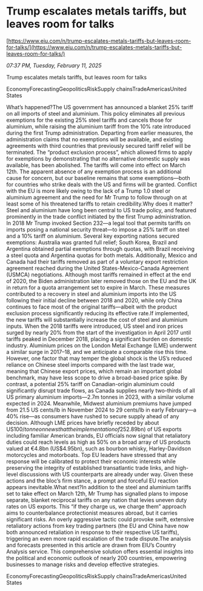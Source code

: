 # Trump escalates metals tariffs, but leaves room for talks

[https://www.eiu.com/n/trump-escalates-metals-tariffs-but-leaves-room-for-talks/](https://www.eiu.com/n/trump-escalates-metals-tariffs-but-leaves-room-for-talks/)

*07:37 PM, Tuesday, February 11, 2025*

Trump escalates metals tariffs, but leaves room for talks

EconomyForecastingGeopoliticsRiskSupply chainsTradeAmericasUnited States

What’s happened?The US government has announced a blanket 25% tariff on all imports of steel and aluminium. This policy eliminates all previous exemptions for the existing 25% steel tariffs and cancels those for aluminium, while raising the aluminium tariff from the 10% rate introduced during the first Trump administration. Departing from earlier measures, the administration claims that no exemptions will be available, and existing agreements with third countries that previously secured tariff relief will be terminated. The “product exclusion process”, which allowed firms to apply for exemptions by demonstrating that no alternative domestic supply was available, has been abolished. The tariffs will come into effect on March 12th. The apparent absence of any exemption process is an additional cause for concern, but our baseline remains that some exemptions—both for countries who strike deals with the US and firms will be granted. Conflict with the EU is more likely owing to the lack of a Trump 1.0 steel or aluminium agreement and the need for Mr Trump to follow through on at least some of his threatened tariffs to retain credibility.Why does it matter?Steel and aluminium have long been central to US trade policy, and featured prominently in the trade conflict initiated by the first Trump administration. In 2018 Mr Trump invoked Section 232—a legal tool that permits tariffs on imports posing a national security threat—to impose a 25% tariff on steel and a 10% tariff on aluminium. Several key exporting nations secured exemptions: Australia was granted full relief; South Korea, Brazil and Argentina obtained partial exemptions through quotas, with Brazil receiving a steel quota and Argentina quotas for both metals. Additionally, Mexico and Canada had their tariffs removed as part of a voluntary export restriction agreement reached during the United States-Mexico-Canada Agreement (USMCA) negotiations. Although most tariffs remained in effect at the end of 2020, the Biden administration later removed those on the EU and the UK in return for a quota arrangement set to expire in March. These measures contributed to a recovery in steel and aluminium imports into the US following their initial decline between 2018 and 2020, while only China continues to face most of the original tariffs—albeit with the product exclusion process significantly reducing its effective rate.If implemented, the new tariffs will substantially increase the cost of steel and aluminium inputs. When the 2018 tariffs were introduced, US steel and iron prices surged by nearly 20% from the start of the investigation in April 2017 until tariffs peaked in December 2018, placing a significant burden on domestic industry. Aluminium prices on the London Metal Exchange (LME) underwent a similar surge in 2017–18, and we anticipate a comparable rise this time. However, one factor that may temper the global shock is the US’s reduced reliance on Chinese steel imports compared with the last trade war, meaning that Chinese export prices, which remain an important global benchmark, may have less scope to drive a broad-based price spike. By contrast, a potential 25% tariff on Canadian-origin aluminium could significantly disrupt trade flows, as Canada supplies nearly two-thirds of all US primary aluminium imports—2.7m tonnes in 2023, with a similar volume expected in 2024. Meanwhile, Midwest aluminium premiums have jumped from 21.5 US cents/lb in November 2024 to 29 cents/lb in early February—a 40% rise—as consumers have rushed to secure supply ahead of any decision. Although LME prices have briefly receded by about US$100/tonne on news that the implementation of 25% tariffs on Canada may be delayed by a month, heightened volatility looks set to continue.Research from the Federal Reserve Board of Governors indicates that by mid-2019 these increased costs had reduced manufacturing employment by about 0.6%, equating to 75,000 fewer jobs—excluding further losses incurred by US exporters facing retaliatory tariffs. We do not expect domestic production to expand sufficiently to offset these higher import costs. In 2018 the increase in domestic output was only modest. Some firms encountered genuine resource constraints, while others opted to absorb the cost increases within their margins, thereby heightening the likelihood of sustained cost pressures.We expect countries and firms to lobby for a return to the previous system of agreements and exemptions, with some likely to succeed despite the administration’s initial refusal to negotiate any exemptions. Mr Trump has already demonstrated a willingness to accept relatively cosmetic concessions in exchange for deferred tariffs. Existing country-level agreements offer ready-made templates for reinstatement. Countries that secured agreements with the first Trump administration—including Mexico, Canada, Brazil, South Korea, Australia (whose prime minister has already had a call with Mr Trump about a potential exemption) and Argentina—will face fewer obstacles, whereas those established under the Biden administration, such as the EU, are likely to encounter more challenges. We do not expect China to agree to any exemption or reduction in tariffs.We expect swift retaliation from US trading partners that do not secure exemption. In particular, the EU is preparing to counter the new US metal tariffs, which are set to take effect on March 12th, with a series of targeted measures. Drawing lessons from its response in 2018, when counter-tariffs were eventually imposed on about €2.8bn (US$2.89bn) of US exports including familiar American brands, EU officials now signal that retaliatory duties could reach levels as high as 50% on a broad array of US products valued at €4.8bn (US$4.95bn), such as bourbon whisky, Harley-Davidson motorcycles and motorboats. Top EU leaders have stressed that any response will be calibrated to protect their economic interests while preserving the integrity of established transatlantic trade links, and high-level discussions with US counterparts are already under way. Given these actions and the bloc’s firm stance, a prompt and forceful EU reaction appears inevitable.What next?In addition to the steel and aluminium tariffs set to take effect on March 12th, Mr Trump has signalled plans to impose separate, blanket reciprocal tariffs on any nation that levies uneven duty rates on US exports. This “if they charge us, we charge them” approach aims to counterbalance protectionist measures abroad, but it carries significant risks. An overly aggressive tactic could provoke swift, extensive retaliatory actions from key trading partners (the EU and China have now both announced retaliation in response to their respective US tariffs), triggering an even more rapid escalation of the trade dispute.The analysis and forecasts presented in this article are drawn from EIU’s Country Analysis service. This comprehensive solution offers essential insights into the political and economic outlook of nearly 200 countries, empowering businesses to manage risks and develop effective strategies.

EconomyForecastingGeopoliticsRiskSupply chainsTradeAmericasUnited States

